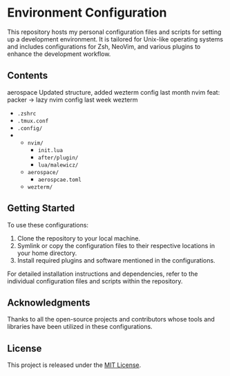 # Environment Configuration

This repository hosts my personal configuration files and scripts for setting up a development environment. It is tailored for Unix-like operating systems and includes configurations for Zsh, NeoVim, and various plugins to enhance the development workflow.

## Contents
aerospace
Updated structure, added wezterm config
last month
nvim
feat: packer -> lazy nvim config
last week
wezterm


- `.zshrc`
- `.tmux.conf`
- `.config/`
- - `nvim/`
    - `init.lua`
    - `after/plugin/`
    - `lua/malewicz/`
  - `aerospace/`
    - `aerospcae.toml`
  - `wezterm/`

## Getting Started

To use these configurations:
1. Clone the repository to your local machine.
2. Symlink or copy the configuration files to their respective locations in your home directory.
3. Install required plugins and software mentioned in the configurations.

For detailed installation instructions and dependencies, refer to the individual configuration files and scripts within the repository.

## Acknowledgments

Thanks to all the open-source projects and contributors whose tools and libraries have been utilized in these configurations.

## License

This project is released under the [MIT License](LICENSE).
